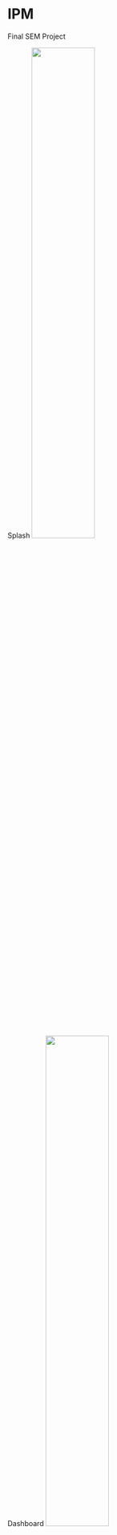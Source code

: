 # IPM
Final SEM Project 

Splash
<img src="https://imgur.com/81W0qqf" width="50%" height="50%">

Dashboard
<img src="https://imgur.com/UpcgD4Y" width="50%" height="50%">

Portfolio
<img src="https://imgur.com/WlAzIBV" width="50%" height="50%">

Add Item
<img src="https://imgur.com/FFMiifG" width="50%" height="50%">

Trades
<img src="https://imgur.com/rZ8rJJ7" width="50%" height="50%">
<img src="https://imgur.com/vmyTFEa" width="50%" height="50%">
